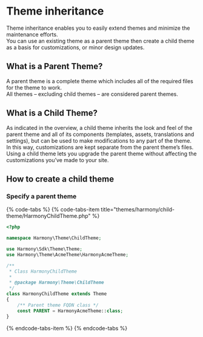 # Theme inheritance

Theme inheritance enables you to easily extend themes and minimize the maintenance efforts.  
You can use an existing theme as a parent theme then create a child theme as a basis for customizations, or minor design updates.

## What is a Parent Theme?

A parent theme is a complete theme which includes all of the required files for the theme to work.  
All themes – excluding child themes – are considered parent themes.

## What is a Child Theme?

As indicated in the overview, a child theme inherits the look and feel of the parent theme and all of its components \(templates, assets, translations and settings\), but can be used to make modifications to any part of the theme. In this way, customizations are kept separate from the parent theme’s files. Using a child theme lets you upgrade the parent theme without affecting the customizations you’ve made to your site.

## How to create a child theme

### Specify a parent theme

{% code-tabs %}
{% code-tabs-item title="themes/harmony/child-theme/HarmonyChildTheme.php" %}
```php
<?php

namespace Harmony\Theme\ChildTheme;

use Harmony\Sdk\Theme\Theme;
use Harmony\Theme\AcmeTheme\HarmonyAcmeTheme;

/**
 * Class HarmonyChildTheme
 *
 * @package Harmony\Theme\ChildTheme
 */
class HarmonyChildTheme extends Theme
{
    /** Parent theme FQDN class */
    const PARENT = HarmonyAcmeTheme::class;
}
```
{% endcode-tabs-item %}
{% endcode-tabs %}

